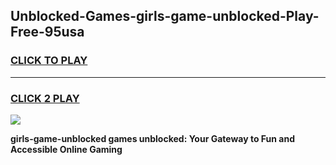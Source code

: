 
## Unblocked-Games-girls-game-unblocked-Play-Free-95usa
<h3>
<a href="https://premium76.site?title=girls-game-unblocked&ref=18A">CLICK TO PLAY</a></h3>
<hr>

<h3>
<a href="https://premium76.site?title=girls-game-unblocked&ref=18A">CLICK 2 PLAY</a>
  
</h3>

<a href="https://premium76.site?title=girls-game-unblocked&ref=18A"><img src="https://clearcache.store/games.png"></a>


**girls-game-unblocked games unblocked: Your Gateway to Fun and Accessible Online Gaming**
